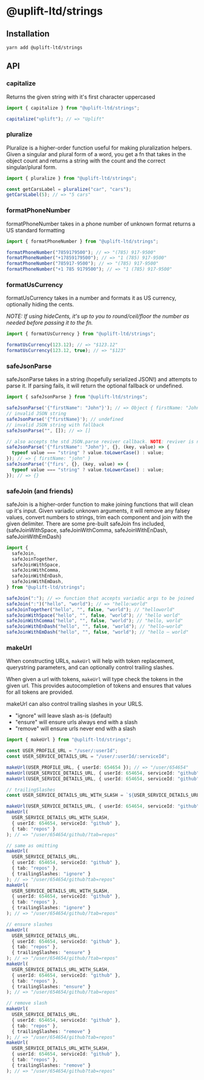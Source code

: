 # @uplift-ltd/strings

## Installation

    yarn add @uplift-ltd/strings

## API

### capitalize

Returns the given string with it's first character uppercased

```ts
import { capitalize } from "@uplift-ltd/strings";

capitalize("uplift"); // => "Uplift"
```

### pluralize

Pluralize is a higher-order function useful for making pluralization helpers. Given a singular and
plural form of a word, you get a fn that takes in the object count and returns a string with the
count and the correct singular/plural form.

```ts
import { pluralize } from "@uplift-ltd/strings";

const getCarsLabel = pluralize("car", "cars");
getCarsLabel(5); // => "5 cars"
```

### formatPhoneNumber

formatPhoneNumber takes in a phone number of unknown format returns a US standard formatting

```ts
import { formatPhoneNumber } from "@uplift-ltd/strings";

formatPhoneNumber("7859179500"); // => "(785) 917-9500"
formatPhoneNumber("+17859179500"); // => "1 (785) 917-9500"
formatPhoneNumber("785917-9500"); // => "(785) 917-9500"
formatPhoneNumber("+1 785 9179500"); // => "1 (785) 917-9500"
```

### formatUsCurrency

formatUsCurrency takes in a number and formats it as US currency, optionally hiding the cents.

_NOTE: If using hideCents, it's up to you to round/ceil/floor the number as needed before passing it
to the fn._

```ts
import { formatUsCurrency } from "@uplift-ltd/strings";

formatUsCurrency(123.12); // => "$123.12"
formatUsCurrency(123.12, true); // => "$123"
```

### safeJsonParse

safeJsonParse takes in a string (hopefully serialized JSON!) and attempts to parse it. If parsing
fails, it will return the optional fallback or undefined.

```ts
import { safeJsonParse } from "@uplift-ltd/strings";

safeJsonParse('{"firstName": "John"}'); // => Object { firstName: "John" }
// invalid JSON string
safeJsonParse('{"firstName}'); // undefined
// invalid JSON string with fallback
safeJsonParse("", []); // => []

// also accepts the std JSON.parse reviver callback. NOTE: reviver is not applied to the fallback
safeJsonParse('{"firstName": "John"}', {}, (key, value) => {
  typeof value === "string" ? value.toLowerCase() : value;
}); // => { firstName: "john" }
safeJsonParse('{"firs', {}, (key, value) => {
  typeof value === "string" ? value.toLowerCase() : value;
}); // => {}
```

### safeJoin (and friends)

safeJoin is a higher-order function to make joining functions that will clean up it's input. Given
variadic unknown arguments, it will remove any falsey values, convert numbers to strings, trim each
component and join with the given delimiter. There are some pre-built safeJoin fns included,
(safeJoinWithSpace, safeJoinWithComma, safeJoinWithEnDash, safeJoinWithEmDash)

```ts
import {
  safeJoin,
  safeJoinTogether,
  safeJoinWithSpace,
  safeJoinWithComma,
  safeJoinWithEnDash,
  safeJoinWithEmDash,
} from "@uplift-ltd/strings";

safeJoin(":"); // => function that accepts variadic args to be joined
safeJoin(":")("hello", "world"); // => "hello:world"
safeJoinTogether("hello", "", false, "world"); // "helloworld"
safeJoinWithSpace("hello", "", false, "world"); // "hello world"
safeJoinWithComma("hello", "", false, "world"); // "hello, world"
safeJoinWithEnDash("hello", "", false, "world"); // "hello–world"
safeJoinWithEmDash("hello", "", false, "world"); // "hello – world"
```

### makeUrl

When constructing URLs, `makeUrl` will help with token replacement, querystring parameters, and can
optionally control trailing slashes.

When given a url with tokens, `makeUrl` will type check the tokens in the given url. This provides
autocompletion of tokens and ensures that values for all tokens are provided.

makeUrl can also control trailing slashes in your URLS.

- "ignore" will leave slash as-is (default)
- "ensure" will ensure urls always end with a slash
- "remove" will ensure urls never end with a slash

```ts
import { makeUrl } from "@uplift-ltd/strings";

const USER_PROFILE_URL = "/user/:userId";
const USER_SERVICE_DETAILS_URL = "/user/:userId/:serviceId";

makeUrl(USER_PROFILE_URL, { userId: 654654 }); // => "/user/654654"
makeUrl(USER_SERVICE_DETAILS_URL, { userId: 654654, serviceId: "github" }); // => "/user/654654/github"
makeUrl(USER_SERVICE_DETAILS_URL, { userId: 654654, serviceId: "github" }, { tab: "repos" }); // => "/user/654654/github?tab=repos"

// trailingSlashes
const USER_SERVICE_DETAILS_URL_WITH_SLASH = `${USER_SERVICE_DETAILS_URL}/`;

makeUrl(USER_SERVICE_DETAILS_URL, { userId: 654654, serviceId: "github" }, { tab: "repos" }); // => "/user/654654/github?tab=repos"
makeUrl(
  USER_SERVICE_DETAILS_URL_WITH_SLASH,
  { userId: 654654, serviceId: "github" },
  { tab: "repos" }
); // => "/user/654654/github/?tab=repos"

// same as omitting
makeUrl(
  USER_SERVICE_DETAILS_URL,
  { userId: 654654, serviceId: "github" },
  { tab: "repos" },
  { trailingSlashes: "ignore" }
); // => "/user/654654/github?tab=repos"
makeUrl(
  USER_SERVICE_DETAILS_URL_WITH_SLASH,
  { userId: 654654, serviceId: "github" },
  { tab: "repos" },
  { trailingSlashes: "ignore" }
); // => "/user/654654/github/?tab=repos"

// ensure slashes
makeUrl(
  USER_SERVICE_DETAILS_URL,
  { userId: 654654, serviceId: "github" },
  { tab: "repos" },
  { trailingSlashes: "ensure" }
); // => "/user/654654/github/?tab=repos"
makeUrl(
  USER_SERVICE_DETAILS_URL_WITH_SLASH,
  { userId: 654654, serviceId: "github" },
  { tab: "repos" },
  { trailingSlashes: "ensure" }
); // => "/user/654654/github/?tab=repos"

// remove slash
makeUrl(
  USER_SERVICE_DETAILS_URL,
  { userId: 654654, serviceId: "github" },
  { tab: "repos" },
  { trailingSlashes: "remove" }
); // => "/user/654654/github?tab=repos"
makeUrl(
  USER_SERVICE_DETAILS_URL_WITH_SLASH,
  { userId: 654654, serviceId: "github" },
  { tab: "repos" },
  { trailingSlashes: "remove" }
); // => "/user/654654/github?tab=repos"
```

